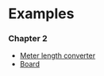 # Examples

### Chapter 2
* [Meter length converter](https://github.com/riacataquian/The-Little-Elixir-OTP-Guidebook/blob/master/examples/lib/meter_length_converter.ex)
* [Board](https://github.com/riacataquian/The-Little-Elixir-OTP-Guidebook/blob/master/examples/lib/board.ex)
